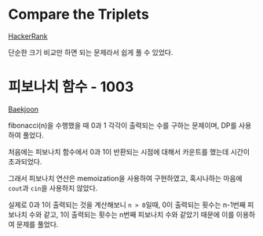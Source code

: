 # Compare the Triplets

[HackerRank](https://www.hackerrank.com/challenges/compare-the-triplets/problem)

단순한 크기 비교만 하면 되는 문제라서 쉽게 풀 수 있었다.

# 피보나치 함수 - 1003

[Baekjoon](https://www.acmicpc.net/problem/1003)

fibonacci(n)을 수행했을 때 0과 1 각각이 출력되는 수를 구하는 문제이며, DP를 사용하여 풀었다.

처음에는 피보나치 함수에서 0과 1이 반환되는 시점에 대해서 카운트를 했는데 시간이 초과되었다.

그래서 피보나치 연산은 memoization을 사용하여 구현하였고, 혹시나하는 마음에 `cout`과 `cin`을 사용하지 않았다.

실제로 0과 1이 출력되는 것을 계산해보니 `n > 0`일때, 0이 출력되는 횟수는 n-1번째 피보나치 수와 같고, 1이 출력되는 횟수는 n번째 피보나치 수와 같았기 때문에 이를 이용하여 문제를 풀었다.
